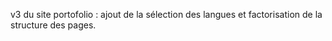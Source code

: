 v3 du site portofolio : ajout de la sélection des langues et factorisation de la structure des pages.